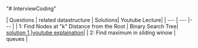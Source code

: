 "# InterviewCoding" 

| Questions |  related datastructure | Solutions| Youtube Lecture|
| --- | --- |--- |
| 1: Find Nodes at "k" Distance from the Root | Binary Search Tree| [solution 1 ](https://github.com/XuyingSwift/InterviewCoding/blob/main/src/BinarySearchTree/XuyingBinaryTree/SearchInABinarySearchTree/BinarySearchTree.java) |[youtube explaination](https://www.youtube.com/watch?v=CXTT_rexHJM&t=245s)|
| 2: Find maximum in silding winow | queues  |
